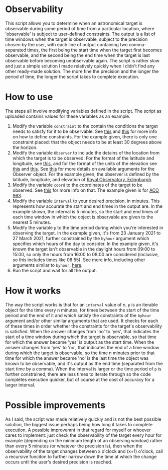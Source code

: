# Observability
This script allows you to determine when an astronomical target is observable during some period of time from a particular location, where 'observable' is subject to user-defined constraints. The output is a list of time windows when the target is observable, subject to the precision chosen by the user, with each line of output containing two comma-separated times, the first being the start time when the target first becomes observable, and the second being the end time when the target is last observable before becoming unobservable again.
The script is rather slow and just a simple solution I made relatively quickly when I didn't find any other ready-made solution. The more fine the precision and the longer the period of time, the longer the script takes to complete execution.
# How to use
The steps all involve modifying variables defined in the script. The script as uploaded contains values for these variables as an example.
1. Modify the variable `constraint` to the contain the conditions the target needs to satisfy for it to be observable. See [this](https://astroplan.readthedocs.io/en/latest/tutorials/constraints.html) and [this](https://astroplan.readthedocs.io/en/latest/api.html) for more info on how to define constraints. For the example given, there is only one constraint placed: that the object needs to be at least 30 degrees above the horizon.
2. Modify the variable `Observer` to include the detains of the location from which the target is to be observed. For the format of the latitude and longitude, see [this](https://docs.astropy.org/en/stable/api/astropy.coordinates.Angle.html), and for the format of the units of the elevation see [this](https://docs.astropy.org/en/stable/units/) and [this](https://docs.astropy.org/en/stable/units/#module-astropy.units). See [this](https://astroplan.readthedocs.io/en/latest/api/astroplan.Observer.html) for more details on available arguments for the Observer object. For the example given, the observer is defined by the latitude, longitude, and elevation of [Royal Observatory, Edingburgh](https://en.wikipedia.org/wiki/Royal_Observatory,_Edinburgh).
3. Modify the variable `coord` to the coordinates of the target to be observed. See [this](https://docs.astropy.org/en/stable/api/astropy.coordinates.SkyCoord.html) for more info on that. The example given is for [ACO 963](http://simbad.u-strasbg.fr/simbad/sim-id?Ident=ACO+++963).
4. Modify the variable `interval` to your desired precision, in minutes. This represents how accurate the start and end times in the output are. In the example shown, the interval is 5 minutes, so the start and end times of each time window in which the object is observable are given to the nearest 5 minutes.
5. Modify the variable `p` to the time period during which you're interested in observing the target. In the example given, it's from 23 January 2021 to 27 March 2021, further constrained by the `byhour` argument which specifies which hours of the day to consider. In the example given, it's known the target isn't observable in the daylight hours from 09:00 to 15:00, so only the hours from 16:00 to 08:00 are considered (inclusive, so this includes times like 08:55). See more info, including other arguments similar to `byhour`, [here](https://dateutil.readthedocs.io/en/stable/rrule.html).
6. Run the script and wait for all the output.
# How it works
The way the script works is that for an `interval` value of n, `p` is an iterable object for the time every n minutes, for times between the start of the time period and the end of it and which satisfy the constraints of the `byhour` argument and/or other similar arguments that are used. It checks for each of these times in order whether the constraints for the target's observability is satisfied. When the answer changes from 'no' to 'yes', that indicates the start of a time window during which the target is observable, so that time for which the answer became 'yes' is output as the start time. When the answer changes from 'yes' to 'no', that indicates the end of a time window during which the target is observable, so the time n minutes prior to that time for which the answer became 'no' is the last time the object was known to be observable, and it's output as the end time (separated from the start time by a comma).
When the interval is larger or the time period of `p` is further constrained, there are less times to iterate through so the code completes execution quicker, but of course at the cost of accuracy for a larger interval.
# Possible improvements
As I said, the script was made relatively quickly and is not the best possible solution, the biggest issue perhaps being how long it takes to complete execution. A possible improvemnt in that regard for myself or whoever cares to implement: just check the observability of the target every hour for example (depending on the minimum length of an observing window) rather than every 5 minutes (or whatever the precision is), then when the observability of the target changes between x o'clock and (x+1) o'clock, call a recursive funciton to further narrow down the time at which the change occurs until the user's desired precision is reached.
